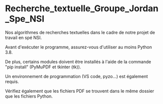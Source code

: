 # Recherche_textuelle_Groupe_Jordan_Spe_NSI
Nos algorithmes de recherches textuelles dans le cadre de notre projet de travail en spé NSI.

Avant d'exécuter le programme, assurez-vous d'utiliser au moins Python 3.8. 

De plus, certains modules doivent être installés à l'aide de la commande "pip install" (PyMuPDF et tkinter (tk)). 

Un environnement de programmation (VS code, pyzo...) est également requis. 

Vérifiez également que les fichiers PDF se trouvent dans le même dossier que les fichiers Python.
